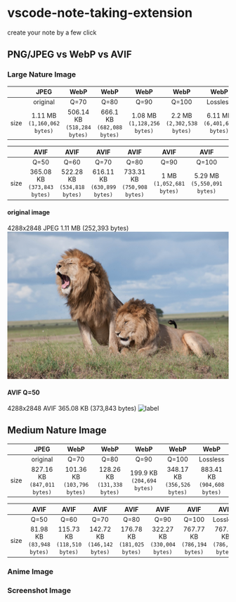 # vscode-note-taking-extension

create your note by a few click


## PNG/JPEG vs WebP vs AVIF
### Large Nature Image
|      |                JPEG                 |                WebP                 |                WebP                |                WebP                 |                WebP                |                WebP                 |
|:----:|:-----------------------------------:|:-----------------------------------:|:----------------------------------:|:-----------------------------------:|:----------------------------------:|:-----------------------------------:|
|      |              original               |                Q=70                 |                Q=80                |                Q=90                 |               Q=100                |              Lossless               |
| size | 1.11 MB<br>     `(1,160,062 bytes)` | 506.14 KB<br>     `(518,284 bytes)` | 666.1 KB<br>     `(682,088 bytes)` | 1.08 MB<br>     `(1,128,256 bytes)` | 2.2 MB<br>     `(2,302,538 bytes)` | 6.11 MB<br>     `(6,401,676 bytes)` |

|      |                AVIF                 |                AVIF                 |                AVIF                 |                AVIF                 |               AVIF               |                AVIF                 |                AVIF                 |
|:----:|:-----------------------------------:|:-----------------------------------:|:-----------------------------------:|:-----------------------------------:|:--------------------------------:|:-----------------------------------:|:-----------------------------------:|
|      |                Q=50                 |                Q=60                 |                Q=70                 |                Q=80                 |               Q=90               |                Q=100                |              Lossless               |
| size | 365.08 KB<br>     `(373,843 bytes)` | 522.28 KB<br>     `(534,818 bytes)` | 616.11 KB<br>     `(630,899 bytes)` | 733.31 KB<br>     `(750,908 bytes)` | 1 MB<br>     `(1,052,681 bytes)` | 5.29 MB<br>     `(5,550,091 bytes)` | 5.29 MB<br>     `(5,550,091 bytes)` |


#### original image
4288x2848 JPEG 1.11 MB (252,393 bytes)
![Alt text](doc/lion_4288x2848_raw.jpg)

#### AVIF Q=50
4288x2848 AVIF 365.08 KB (373,843 bytes)
![label](doc/lion_4288x2848_raw_Q=50_lossless=false.avif)

## Medium Nature Image

|      |                JPEG                 |                WebP                 |                WebP                 |                WebP                |                WebP                 |                WebP                 |
|:----:|:-----------------------------------:|:-----------------------------------:|:-----------------------------------:|:----------------------------------:|:-----------------------------------:|:-----------------------------------:|
|      |              original               |                Q=70                 |                Q=80                 |                Q=90                |                Q=100                |              Lossless               |
| size | 827.16 KB<br>     `(847,011 bytes)` | 101.36 KB<br>     `(103,796 bytes)` | 128.26 KB<br>     `(131,338 bytes)` | 199.9 KB<br>     `(204,694 bytes)` | 348.17 KB<br>     `(356,526 bytes)` | 883.41 KB<br>     `(904,608 bytes)` |

|      |               AVIF                |                AVIF                 |                AVIF                 |                AVIF                 |                AVIF                 |                AVIF                 |                AVIF                 |
|:----:|:---------------------------------:|:-----------------------------------:|:-----------------------------------:|:-----------------------------------:|:-----------------------------------:|:-----------------------------------:|:-----------------------------------:|
|      |               Q=50                |                Q=60                 |                Q=70                 |                Q=80                 |                Q=90                 |                Q=100                |              Lossless               |
| size | 81.98 KB<br>     `(83,948 bytes)` | 115.73 KB<br>     `(118,510 bytes)` | 142.72 KB<br>     `(146,142 bytes)` | 176.78 KB<br>     `(181,025 bytes)` | 322.27 KB<br>     `(330,004 bytes)` | 767.77 KB<br>     `(786,194 bytes)` | 767.77 KB<br>     `(786,194 bytes)` |

### Anime Image

### Screenshot Image
